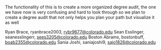 The functionality of this is to create a more organized degree audit, the one we have now is very confusing and hard to look through so we plan to create a degree audit that not only helps you plan your path but visualize it as well


Ryan Brace, ryanbrace2003, rybr9677@colorado.edu
Sean Esslinger, seanesslingerr, sees3205@colorado.edu
Boston Abrams, bostonbuff, boab2355@colorado.edu
Sania Joshi, saniajoshi9, sajo1826@colorado.edu


